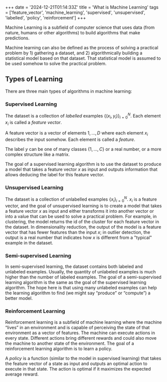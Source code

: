 +++
date = '2024-12-21T01:14:33Z'
title = 'What is Machine Learning'
tags = ['feature_vector', 'machine_learning', 'supervised', 'unsupervised', 'labelled', 'policy', 'reinforcement']
+++

Machine Learning is a subfield of computer science that uses data (from nature, humans or other algorithms) to build algorithms that make predictions.

Machine learning can also be defined as the process of solving a practical problem by 1) gathering a dataset, and 2) algorithmically building a statistical model based on that dataset. That statistical model is assumed to be used somehow to solve the practical problem.

## Types of Learning

There are three main types of algorithms in machine learning:

### Supervised Learning

The dataset is a collection of _labelled_ examples $\{(x_i, y_i)\}_{i=0}^N$. Each element $x_i$ is called a _feature vector_.

A feature vector is a vector of elements $1, \dots, D$ where each element $x_i$ describes the input somehow. Each element is called a _feature_.

The label $y$ can be one of many classes $\{1, \dots, C\}$ or a real number, or a more complex structure like a matrix.

The goal of a supervised learning algorithm is to use the dataset to produce a model that takes a feature vector $x$ as input and outputs information that allows deducing the label for this feature vector.

### Unsupervised Learning

The dataset is a collection of unlabelled examples $\{x_i\}_{i=0}^N$. $x_i$ is a feature vector, and the goal of unsupervised learning is to create a model that takes a feature vector $x$ as input and either transforms it into another vector or into a value that can be used to solve a practical problem. For example, in clustering, the model returns the id of the cluster for each feature vector in the dataset. In dimensionality reduction, the output of the model is a feature vector that has fewer features than the input $x$; in outlier detection, the output is a real number that indicates how $x$ is different from a "typical" example in the dataset.

### Semi-supervised Learning

In semi-supervised learning, the dataset contains both labeled and unlabeled examples. Usually, the quantity of unlabeled examples is much higher than the number of labeled examples. The goal of a semi-supervised learning algorithm is the same as the goal of the supervised learning algorithm. The hope here is that using many unlabeled examples can help the learning algorithm to find (we might say “produce” or “compute”) a better model.

### Reinforcement Learning

Reinforcement learning is a subfield of machine learning where the machine “lives” in an environment and is capable of perceiving the state of that environment as a vector of features. The machine can execute actions in every state. Different actions bring different rewards and could also move the machine to another state of the environment. The goal of a reinforcement learning algorithm is to learn a policy.

A _policy_ is a function (similar to the model in supervised learning) that takes the feature vector of a state as input and outputs an optimal action to execute in that state. The action is optimal if it maximizes the expected average reward.

